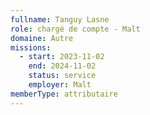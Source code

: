 ```yaml
---
fullname: Tanguy Lasne
role: chargé de compte - Malt
domaine: Autre
missions:
  - start: 2023-11-02
    end: 2024-11-02
    status: service
    employer: Malt
memberType: attributaire
---
```

